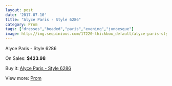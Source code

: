 ```yaml
---
layout: post
date: '2017-07-10'
title: "Alyce Paris - Style 6286"
category: Prom
tags: ["dresses","beaded","paris","evening","junoesque"]
image: http://img.sequinious.com/17220-thickbox_default/alyce-paris-style-6286.jpg
---
```

Alyce Paris - Style 6286

On Sales: **$423.98**
<a href="https://www.sequinious.com/prom/8136-alyce-paris-style-6286.html"><amp-img layout="responsive" width="600" height="600" src="//img.sequinious.com/17220-thickbox_default/alyce-paris-style-6286.jpg" alt="Alyce Paris - Style 6286 0" /></a>
<a href="https://www.sequinious.com/prom/8136-alyce-paris-style-6286.html"><amp-img layout="responsive" width="600" height="600" src="//img.sequinious.com/17221-thickbox_default/alyce-paris-style-6286.jpg" alt="Alyce Paris - Style 6286 1" /></a>

Buy it: [Alyce Paris - Style 6286](https://www.sequinious.com/prom/8136-alyce-paris-style-6286.html "Alyce Paris - Style 6286")

View more: [Prom](https://www.sequinious.com/7-prom "Prom")